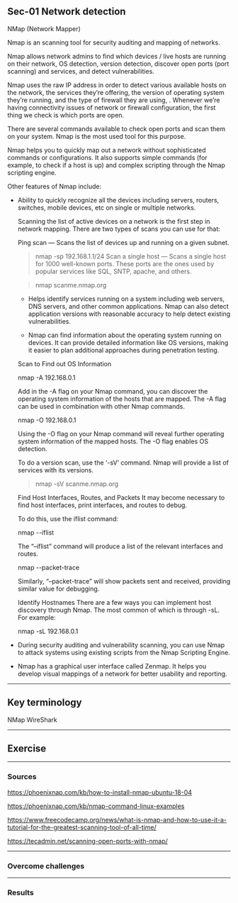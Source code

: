 ## Sec-01 Network detection

NMap (Network Mapper)

Nmap is an scanning tool for security auditing and mapping of networks. 

Nmap allows network admins to find which devices / live hosts are running on their network, OS detection, version detection, discover open ports (port scanning) and services, and detect vulnerabilities.

Nmap uses the raw IP address in order to detect various available hosts on the network, the services they’re offering, the version of operating system they’re running, and the type of firewall they are using, . Whenever we’re having connectivity issues of network or firewall configuration, the first thing we check is which ports are open.

There are several commands available to check open ports and scan them on your system. Nmap is the most used tool for this purpose. 


Nmap helps you to quickly map out a network without sophisticated commands or configurations. It also supports simple commands (for example, to check if a host is up) and complex scripting through the Nmap scripting engine.

Other features of Nmap include:

* Ability to quickly recognize all the devices including servers, routers, switches, mobile devices, etc on single or multiple networks.

    Scanning the list of active devices on a network is the first step in network mapping. There are two types of scans you can use for that:

    Ping scan — Scans the list of devices up and running on a given subnet.

    > nmap -sp 192.168.1.1/24
    Scan a single host — Scans a single host for 1000 well-known ports. These ports are the ones used by popular services like SQL, SNTP, apache, and others.

    > nmap scanme.nmap.org

    * Helps identify services running on a system including web servers, DNS servers, and other common applications. Nmap can also detect application versions with reasonable accuracy to help detect existing vulnerabilities.

    * Nmap can find information about the operating system running on devices. It can provide detailed information like OS versions, making it easier to plan additional approaches during penetration testing.

    Scan to Find out OS Information

    nmap -A 192.168.0.1

    Add in the -A flag on your Nmap command, you can discover the operating system information of the hosts that are mapped. The -A flag can be used in combination with other Nmap commands.

    nmap -O 192.168.0.1

    Using the -O flag on your Nmap command will reveal further operating system information of the mapped hosts. The -O flag enables OS detection.

    To do a version scan, use the ‘-sV’ command. Nmap will provide a list of services with its versions.

    > nmap -sV scanme.nmap.org

    Find Host Interfaces, Routes, and Packets
    It may become necessary to find host interfaces, print interfaces, and routes to debug.

    To do this, use the iflist command:

    nmap --iflist

    The “–iflist” command will produce a list of the relevant interfaces and routes.

    nmap --packet-trace

    Similarly, “–packet-trace” will show packets sent and received, providing similar value for debugging.

    Identify Hostnames
    There are a few ways you can implement host discovery through Nmap. The most common of which is through -sL. For example:

    nmap -sL 192.168.0.1


* During security auditing and vulnerability scanning, you can use Nmap to attack systems using existing scripts from the Nmap Scripting Engine.
* Nmap has a graphical user interface called Zenmap. It helps you develop visual mappings of a network for better usability and reporting.


***
## Key terminology

NMap
WireShark



***
## Exercise






***
### Sources

https://phoenixnap.com/kb/how-to-install-nmap-ubuntu-18-04

https://phoenixnap.com/kb/nmap-command-linux-examples

https://www.freecodecamp.org/news/what-is-nmap-and-how-to-use-it-a-tutorial-for-the-greatest-scanning-tool-of-all-time/

https://tecadmin.net/scanning-open-ports-with-nmap/






***
### Overcome challenges


***
### Results
